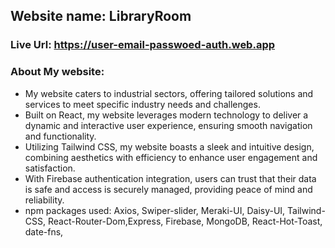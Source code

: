 ## Website name: LibraryRoom

### Live Url: https://user-email-passwoed-auth.web.app

### About My website:

- My website caters to industrial sectors, offering tailored solutions and services to meet specific industry needs and challenges.
- Built on React, my website leverages modern technology to deliver a dynamic and interactive user experience, ensuring smooth navigation and functionality.
- Utilizing Tailwind CSS, my website boasts a sleek and intuitive design, combining aesthetics with efficiency to enhance user engagement and satisfaction.
- With Firebase authentication integration, users can trust that their data is safe and access is securely managed, providing peace of mind and reliability.
- npm packages used: Axios, Swiper-slider, Meraki-UI, Daisy-UI, Tailwind-CSS, React-Router-Dom,Express, Firebase, MongoDB, React-Hot-Toast, date-fns,
